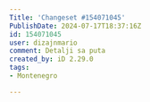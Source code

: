 ```yaml
---
Title: 'Changeset #154071045'
PublishDate: 2024-07-17T18:37:16Z
id: 154071045
user: dizajnmario
comment: Detalji sa puta
created_by: iD 2.29.0
tags:
- Montenegro

---
```

